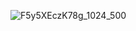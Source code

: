 ![F5y5XEczK78g_1024_500](https://github.com/user-attachments/assets/661681f8-0503-4d6c-8e7d-35a2bc26367e)

